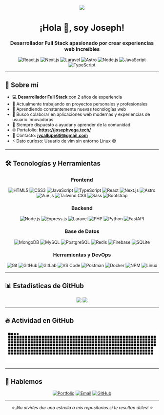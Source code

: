 <div align="center">
  
 
<a href="#"><img src="https://user-images.githubusercontent.com/91026290/199279083-9e86f1a4-8d87-41b9-b60c-798d520bb87b.gif"></a>

  
</div>

<h1 align="center">¡Hola 👋, soy Joseph!</h1>
<h3 align="center">Desarrollador Full Stack apasionado por crear experiencias web increíbles</h3>

<div align="center">

![React.js](https://img.shields.io/badge/React-61DAFB?style=for-the-badge&logo=react&logoColor=white)
![Next.js](https://img.shields.io/badge/Next.js-000000?style=for-the-badge&logo=next.js&logoColor=white)
![Laravel](https://img.shields.io/badge/Laravel-FF2D20?style=for-the-badge&logo=laravel&logoColor=white)
![Astro](https://img.shields.io/badge/Astro-FF5D01?style=for-the-badge&logo=astro&logoColor=white)
![Node.js](https://img.shields.io/badge/Node.js-339933?style=for-the-badge&logo=node.js&logoColor=white)
![JavaScript](https://img.shields.io/badge/JavaScript-F7DF1E?style=for-the-badge&logo=javascript&logoColor=black)
![TypeScript](https://img.shields.io/badge/TypeScript-3178C6?style=for-the-badge&logo=typescript&logoColor=white)

</div>

---

<h2>🚀 Sobre mí</h2>

- 💻 **Desarrollador Full Stack** con 2 años de experiencia
- 🔭 Actualmente trabajando en proyectos personales y profesionales
- 🌱 Aprendiendo constantemente nuevas tecnologías web
- 👯 Busco colaborar en aplicaciones web modernas y experiencias de usuario innovadoras
- 🤝 Siempre dispuesto a ayudar y aprender de la comunidad
- 🌐 Portafolio: **https://josephvega.tech/**
- 📧 Contacto: **jvcallupe69@gmail.com**
- ⚡ Dato curioso: Usuario de vim sin entorno Linux 😅

---

<h2>🛠️ Tecnologías y Herramientas</h2>

<div align="center">

### Frontend
<img src="https://img.icons8.com/color/48/000000/html-5--v1.png" alt="HTML5" title="HTML5"/>
<img src="https://img.icons8.com/color/48/000000/css3.png" alt="CSS3" title="CSS3"/>
<img src="https://img.icons8.com/color/48/000000/javascript--v1.png" alt="JavaScript" title="JavaScript"/>
<img src="https://img.icons8.com/color/48/000000/typescript.png" alt="TypeScript" title="TypeScript"/>
<img src="https://img.icons8.com/color/48/000000/react-native.png" alt="React" title="React"/>
<img src="https://img.icons8.com/fluency/48/000000/nextjs.png" alt="Next.js" title="Next.js"/>
<img src="https://img.icons8.com/color/48/000000/astro.png" alt="Astro" title="Astro"/>
<img src="https://img.icons8.com/color/48/000000/vue-js.png" alt="Vue.js" title="Vue.js"/>
<img src="https://img.icons8.com/color/48/000000/tailwindcss.png" alt="Tailwind CSS" title="Tailwind CSS"/>
<img src="https://img.icons8.com/color/48/000000/sass.png" alt="Sass" title="Sass"/>
<img src="https://img.icons8.com/color/48/000000/bootstrap.png" alt="Bootstrap" title="Bootstrap"/>

### Backend
<img src="https://img.icons8.com/color/48/000000/nodejs.png" alt="Node.js" title="Node.js"/>
<img src="https://img.icons8.com/color/48/000000/express-js.png" alt="Express.js" title="Express.js"/>
<img src="https://img.icons8.com/fluency/48/000000/laravel.png" alt="Laravel" title="Laravel"/>
<img src="https://img.icons8.com/color/48/000000/php.png" alt="PHP" title="PHP"/>
<img src="https://img.icons8.com/color/48/000000/python--v1.png" alt="Python" title="Python"/>
<img src="https://img.icons8.com/color/48/000000/fastapi.png" alt="FastAPI" title="FastAPI"/>

### Base de Datos
<img src="https://img.icons8.com/color/48/000000/mongodb.png" alt="MongoDB" title="MongoDB"/>
<img src="https://img.icons8.com/color/48/000000/mysql-logo.png" alt="MySQL" title="MySQL"/>
<img src="https://img.icons8.com/color/48/000000/postgresql.png" alt="PostgreSQL" title="PostgreSQL"/>
<img src="https://img.icons8.com/color/48/000000/redis.png" alt="Redis" title="Redis"/>
<img src="https://img.icons8.com/color/48/000000/firebase.png" alt="Firebase" title="Firebase"/>
<img src="https://img.icons8.com/color/48/000000/sqlite.png" alt="SQLite" title="SQLite"/>

### Herramientas y DevOps
<img src="https://img.icons8.com/color/48/000000/git.png" alt="Git" title="Git"/>
<img src="https://img.icons8.com/color/48/000000/github--v1.png" alt="GitHub" title="GitHub"/>
<img src="https://img.icons8.com/color/48/000000/gitlab.png" alt="GitLab" title="GitLab"/>
<img src="https://img.icons8.com/color/48/000000/visual-studio-code-2019.png" alt="VS Code" title="VS Code"/>
<img src="https://img.icons8.com/external-tal-revivo-color-tal-revivo/48/000000/external-postman-is-the-only-complete-api-development-environment-logo-color-tal-revivo.png" alt="Postman" title="Postman"/>
<img src="https://img.icons8.com/color/48/000000/docker.png" alt="Docker" title="Docker"/>
<img src="https://img.icons8.com/color/48/000000/npm.png" alt="NPM" title="NPM"/>
<img src="https://img.icons8.com/color/48/000000/linux--v1.png" alt="Linux" title="Linux"/>

</div>

---

<h2>📊 Estadísticas de GitHub</h2>

<div align="center">
   <img height="200" src="https://github-readme-stats.vercel.app/api/top-langs/?username=josephvtx&layout=compact&theme=tokyonight&count_private=true&langs_count=8"> 
   <img height="200" src="https://github-readme-stats.vercel.app/api?username=josephvtx&theme=tokyonight&show_icons=true&count_private=true">
</div>

---

<h2>🔥 Actividad en GitHub</h2>

<div align="center">
  <a href="https://github.com/JosephVTX?tab=repositories">
    <img src="https://raw.githubusercontent.com/JosephVTX/josephvtx/output/github-contribution-grid-snake-dark.svg">
  </a>
</div>

---

<h2>💬 Hablemos</h2>

<div align="center">

[![Portfolio](https://img.shields.io/badge/Portfolio-josephvega.tech-blue?style=for-the-badge&logo=google-chrome&logoColor=white)](https://josephvega.tech/)
[![Email](https://img.shields.io/badge/Email-jvcallupe69@gmail.com-red?style=for-the-badge&logo=gmail&logoColor=white)](mailto:jvcallupe69@gmail.com)
[![GitHub](https://img.shields.io/badge/GitHub-JosephVTX-black?style=for-the-badge&logo=github&logoColor=white)](https://github.com/JosephVTX)

</div>

---

<div align="center">
  <i>⭐ ¡No olvides dar una estrella a mis repositorios si te resultan útiles! ⭐</i>
</div>
